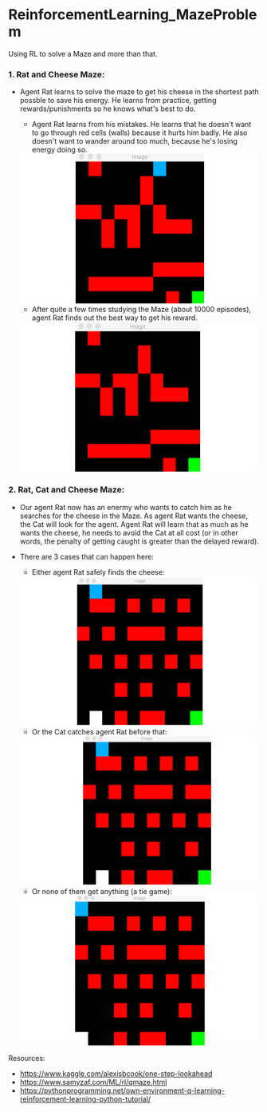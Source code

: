 # ReinforcementLearning_MazeProblem
Using RL to solve a Maze and more than that.

### 1. Rat and Cheese Maze:
- Agent Rat learns to solve the maze to get his cheese in the shortest path possble to save his energy. He learns from practice, getting rewards/punishments so he knows what's best to do.
    
    - Agent Rat learns from his mistakes. He learns that he doesn't want to go through red cells (walls) because it hurts him badly. He also doesn't want to wander around too much, because he's losing energy doing so.

    <img src="Rat_Maze/images/learning_rat.gif" width="550" height="300" />

    - After quite a few times studying the Maze (about 10000 episodes), agent Rat finds out the best way to get his reward.

    <img src="Rat_Maze/images/trained_rat.gif" width="550" height="300" />

### 2. Rat, Cat and Cheese Maze:
- Our agent Rat now has an enermy who wants to catch him as he searches for the cheese in the Maze. As agent Rat wants the cheese, the Cat will look for the agent. Agent Rat will learn that as much as he wants the cheese, he needs to avoid the Cat at all cost (or in other words, the penalty of getting caught is greater than the delayed reward).
- There are 3 cases that can happen here:
    - Either agent Rat safely finds the cheese:

    <img src="Rat_Cat_Maze/images/getCheese.gif" width="550" height="300" />

    - Or the Cat catches agent Rat before that:

    <img src="Rat_Cat_Maze/images/getCaught.gif" width="550" height="300" />

    - Or none of them get anything (a tie game):

    <img src="Rat_Cat_Maze/images/tieGame.gif" width="550" height="300" />








Resources:
 - https://www.kaggle.com/alexisbcook/one-step-lookahead
 - https://www.samyzaf.com/ML/rl/qmaze.html
 - https://pythonprogramming.net/own-environment-q-learning-reinforcement-learning-python-tutorial/
